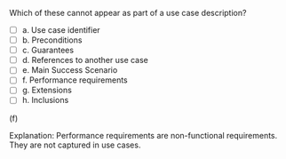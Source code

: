 <panel header="{{ icon_Q_A }} Parts of a use case descriptions">
<question>

Which of these cannot appear as part of a use case description?

- [ ] a. Use case identifier
- [ ] b. Preconditions
- [ ] c. Guarantees
- [ ] d. References to another use case
- [ ] e. Main Success Scenario
- [ ] f. Performance requirements
- [ ] g. Extensions
- [ ] h. Inclusions

<div slot="answer">

(f)

Explanation: Performance requirements are non-functional requirements. They are not captured in use cases.

</div>
</question>
</panel>
